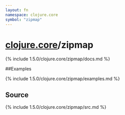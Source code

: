 ```yaml
---
layout: fn
namespace: clojure.core
symbol: "zipmap"
---
```


# [clojure.core](../)/zipmap

{% include 1.5.0/clojure.core/zipmap/docs.md %}

##Examples

{% include 1.5.0/clojure.core/zipmap/examples.md %}
## Source
{% include 1.5.0/clojure.core/zipmap/src.md %}


